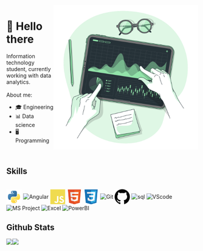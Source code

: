 <img align="right" alt="Developer vector created by storyset - www.freepik.com" height="380" src="/9233864_4085216.svg">

<h1>
    <span>👋 Hello there</span>
</h1>

Information technology student, currently working with data analytics.  
<br>
About me:
 - 🎓 Engineering
 - 📊 Data science
 - 🖥 Programming
<br>


<p align="left">
<!--
<a href="https://www.linkedin.com/in/gabriel-lombardi-9aaa16154/"><img src="https://img.shields.io/badge/LinkedIn-blue?style=for-the-badge&logo=linkedin&logoColor=white" alt="LinkedIn Badge"></a>
<a href="https://github.com/lombardi-g"><img src="https://img.shields.io/badge/github-%23121011.svg?style=for-the-badge&logo=github&logoColor=white alt="Github Badge"></a> -->
</p>

## Skills


<div style="display: inline_block"><br>
    
  <img align="center" alt="Python" height="40" width="40" src="https://raw.githubusercontent.com/devicons/devicon/master/icons/python/python-original.svg">
      <img align="center" alt="Angular" height="49" width="45" src="https://github.com/dheereshagrwal/colored-icons/blob/master/svg/angular.svg">
  <img align="center" alt="Js" height="40" width="40" src="https://raw.githubusercontent.com/devicons/devicon/master/icons/javascript/javascript-plain.svg">
  <img align="center" alt="HTML" height="40" width="40" src="https://raw.githubusercontent.com/devicons/devicon/master/icons/html5/html5-original.svg">
  <img align="center" alt="CSS" height="40" width="40" src="https://raw.githubusercontent.com/devicons/devicon/master/icons/css3/css3-original.svg">
  <img align="center" alt="Git" height="40" width="40" src="https://cdn.jsdelivr.net/gh/devicons/devicon/icons/git/git-original.svg">
  <img align="center" alt="GitHub" height="40" width="40" src="github.png">
  <img align="center" alt="sql" height="45" width="45" src="https://cdn-icons-png.flaticon.com/512/4492/4492311.png">
  <img align="center" alt="VScode" height="40" width="40" src="https://cdn.jsdelivr.net/gh/devicons/devicon/icons/vscode/vscode-original.svg">
  <img align="center" alt="MS Project" height="40" width="40" src="https://raw.githubusercontent.com/sandroasp/Microsoft-Integration-and-Azure-Stencils-Pack-for-Visio/79229e56a2f8d5e49db1df89d517848b9cfc4610/Office%20365/SVG/Project.svg">
  <img align="center" alt="Excel" height="47" width="47" src="https://raw.githubusercontent.com/sandroasp/Microsoft-Integration-and-Azure-Stencils-Pack-for-Visio/79229e56a2f8d5e49db1df89d517848b9cfc4610/Office%20365/SVG/Excel.svg">
  <img align="center" alt="PowerBI" height="40" width="40" src="https://github.com/microsoft/PowerBI-Icons/raw/main/SVG/Power-BI.svg">
  
</div>

## Github Stats
<div style="display:flex">
    
<img align="center" height=180 src="https://github-readme-streak-stats-lombardi-gs-projects.vercel.app?user=lombardi-g&theme=soft-green&card_width=390">

<img align="center" height=180 src="https://github-readme-stats.vercel.app/api/top-langs/?username=lombardi-g&exclude_repo=github-readme-streak-stats&langs_count=6&bg_color=222428&title_color=00dc4d&text_color=fff&layout=compact">

</div>
